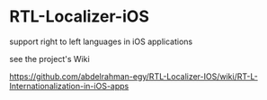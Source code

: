 # RTL-Localizer-iOS
support right to left languages in iOS applications

see the project's Wiki

https://github.com/abdelrahman-egy/RTL-Localizer-IOS/wiki/RT-L-Internationalization-in-iOS-apps

